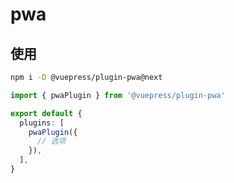 # pwa

<NpmBadge package="@vuepress/plugin-pwa" />

## 使用

```bash
npm i -D @vuepress/plugin-pwa@next
```

```ts title=".vuepress/config.ts"
import { pwaPlugin } from '@vuepress/plugin-pwa'

export default {
  plugins: [
    pwaPlugin({
      // 选项
    }),
  ],
}
```
